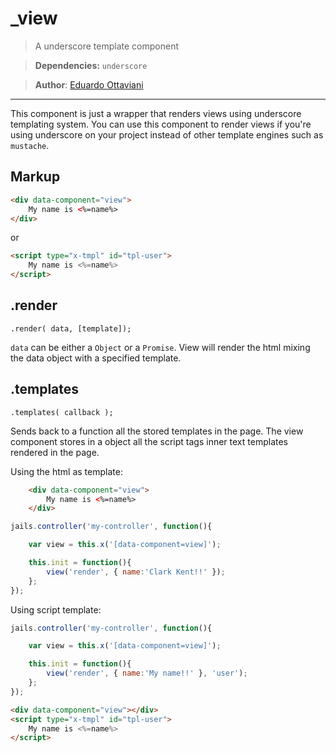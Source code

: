 # \_view

> A underscore template component

>**Dependencies:** `underscore`

>**Author**: [Eduardo Ottaviani](//github.com/Javiani)

---

This component is just a wrapper that renders views using underscore templating system.
You can use this component to render views if you're using underscore on your project instead of other template engines such as `mustache`.

## Markup

```html
<div data-component="view">
    My name is <%=name%>
</div>
```

or

```html
<script type="x-tmpl" id="tpl-user">
    My name is <%=name%>
</script>
```

## .render
    .render( data, [template]);

`data` can be either a `Object` or a `Promise`.
View will render the html mixing the data object with a specified template.

## .templates
    .templates( callback );

Sends back to a function all the stored templates in the page. The view component stores in a object all the script tags inner text templates rendered in the page.

Using the html as template:

```html
    <div data-component="view">
        My name is <%=name%>
    </div>
```

```js
jails.controller('my-controller', function(){

    var view = this.x('[data-component=view]');

    this.init = function(){
        view('render', { name:'Clark Kent!!' });
    };
});
```

Using script template:

```js
jails.controller('my-controller', function(){

    var view = this.x('[data-component=view]');

    this.init = function(){
        view('render', { name:'My name!!' }, 'user');
    };
});
```

```html
<div data-component="view"></div>
<script type="x-tmpl" id="tpl-user">
    My name is <%=name%>
</script>
```
